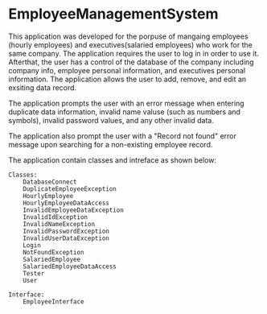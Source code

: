 # EmployeeManagementSystem

This application was developed for the porpuse of mangaing employees (hourly employees) and executives(salaried employees) who work for the same company.
The application requires the user to log in in order to use it. Afterthat, the user has a control of the database of the company including company info, employee personal information, and executives personal information.
The application allows the user to add, remove, and edit an exsiting data record.

The application prompts the user with an error message when entering duplicate data information, invalid name valuse (such as numbers and symbols), invalid password values, and any other invalid data. 

The application also prompt the user with a "Record not found" error message upon searching for a non-existing employee record.

The application contain classes and intreface as shown below:

	Classes:
		DatabaseConnect
		DuplicateEmployeeException
		HourlyEmployee
		HourlyEmployeeDataAccess
		InvalidEmployeeDataException
		InvalidIdException
		InvalidNameException
		InvalidPasswordException
		InvalidUserDataException
		Login
		NotFoundException
		SalariedEmployee
		SalariedEmployeeDataAccess
		Tester
		User
		
	Interface:
		EmployeeInterface
